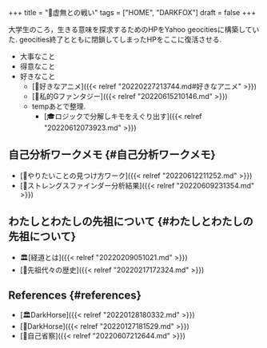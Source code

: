 +++
title = "🦊虚無との戦い"
tags = ["HOME", "DARKFOX"]
draft = false
+++

大学生のころ，生きる意味を探求するためのHPをYahoo geocitiesに構築していた. geocities終了とともに閉鎖してしまったHPをここに復活させる.

-   大事なこと
-   得意なこと
-   好きなこと
    -   [🦊好きなアニメ]({{< relref "20220227213744.md#好きなアニメ" >}})
    -   [🔖私的Gファンタジー]({{< relref "20220615210146.md" >}})
    -   tempあとで整理.
        -   [🎓ロジックで分解しキモをえぐり出す]({{< relref "20220612073923.md" >}})


## 自己分析ワークメモ {#自己分析ワークメモ}

-   [🦊やりたいことの見つけ方ワーク]({{< relref "20220612211252.md" >}})
-   [🦊ストレングスファインダー分析結果]({{< relref "20220609231354.md" >}})


## わたしとわたしの先祖について {#わたしとわたしの先祖について}

-   🏛[経道とは]({{< relref "20220209051021.md" >}})
-   [📂先祖代々の歴史]({{< relref "20220217172324.md" >}})


## References {#references}

-   [🏛DarkHorse]({{< relref "20220128180332.md" >}})
-   [📝DarkHorse]({{< relref "20220127181529.md" >}})
-   [📝自己省察]({{< relref "20220607212644.md" >}})
